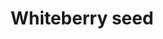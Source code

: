 ---
layout: item
title: Whiteberry seed
item-id: 5105
datatable: true
id: 5105
name: "Whiteberry seed"
members: true
lowalch: 53
highalch: 79
examine: "A whiteberry bush seed - plant in a bush patch."
monsters:
  - id: 6604
    name: "Mammoth"
    members: true
    combat_level: 80
    wiki_url: "https://oldschool.runescape.wiki/w/Mammoth"
    drops:
      - quantity: "2"
        rarity: 0.015625
        drop_requirements: null
  - id: 8583
    name: "Hespori"
    members: true
    combat_level: 284
    wiki_url: "https://oldschool.runescape.wiki/w/Hespori"
    drops:
      - quantity: "10-16"
        rarity: 0.025
        drop_requirements: null
---